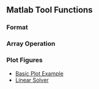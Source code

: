 Matlab Tool Functions
---

### Format



### Array Operation



### Plot Figures
- [Basic Plot Example](./plotFigure.m)
- [Linear Solver](./LinearSolver.m)
